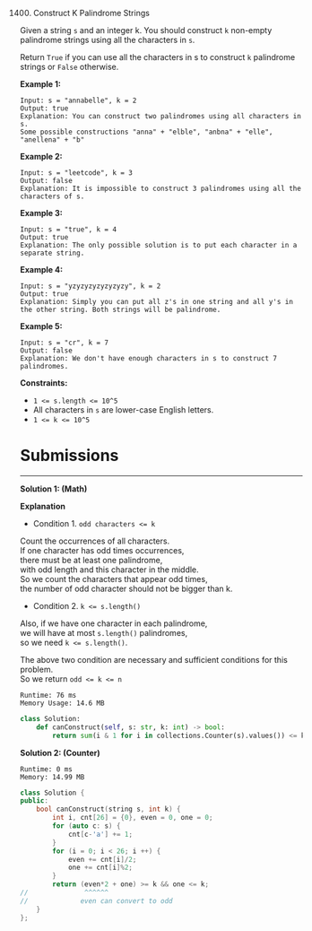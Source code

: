 1400. Construct K Palindrome Strings

Given a string `s` and an integer k. You should construct `k` non-empty palindrome strings using all the characters in `s`.

Return `True` if you can use all the characters in s to construct `k` palindrome strings or `False` otherwise.

 

**Example 1:**
```
Input: s = "annabelle", k = 2
Output: true
Explanation: You can construct two palindromes using all characters in s.
Some possible constructions "anna" + "elble", "anbna" + "elle", "anellena" + "b"
```

**Example 2:**
```
Input: s = "leetcode", k = 3
Output: false
Explanation: It is impossible to construct 3 palindromes using all the characters of s.
```

**Example 3:**
```
Input: s = "true", k = 4
Output: true
Explanation: The only possible solution is to put each character in a separate string.
```

**Example 4:**
```
Input: s = "yzyzyzyzyzyzyzy", k = 2
Output: true
Explanation: Simply you can put all z's in one string and all y's in the other string. Both strings will be palindrome.
```

**Example 5:**
```
Input: s = "cr", k = 7
Output: false
Explanation: We don't have enough characters in s to construct 7 palindromes.
```

**Constraints:**

* `1 <= s.length <= 10^5`
* All characters in `s` are lower-case English letters.
* `1 <= k <= 10^5`

# Submissions
---
**Solution 1: (Math)**

**Explanation**

* Condition 1. `odd characters <= k`

Count the occurrences of all characters.  
If one character has odd times occurrences,  
there must be at least one palindrome,  
with odd length and this character in the middle.  
So we count the characters that appear odd times,  
the number of odd character should not be bigger than k.

* Condition 2. `k <= s.length()`

Also, if we have one character in each palindrome,  
we will have at most `s.length()` palindromes,  
so we need `k <= s.length()`.

The above two condition are necessary and sufficient conditions for this problem.  
So we return `odd <= k <= n`

```
Runtime: 76 ms
Memory Usage: 14.6 MB
```
```python
class Solution:
    def canConstruct(self, s: str, k: int) -> bool:
        return sum(i & 1 for i in collections.Counter(s).values()) <= k <= len(s)
```

**Solution 2: (Counter)**
```
Runtime: 0 ms
Memory: 14.99 MB
```
```c++
class Solution {
public:
    bool canConstruct(string s, int k) {
        int i, cnt[26] = {0}, even = 0, one = 0;
        for (auto c: s) {
            cnt[c-'a'] += 1;
        }
        for (i = 0; i < 26; i ++) {
            even += cnt[i]/2;
            one += cnt[i]%2;
        }
        return (even*2 + one) >= k && one <= k;
//              ^^^^^^
//             even can convert to odd
    }
};
```
